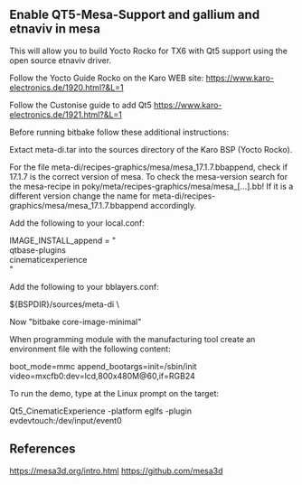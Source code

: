 Enable QT5-Mesa-Support and gallium and etnaviv in mesa
-------------------------------------------------------

This will allow you to build Yocto Rocko for TX6 with Qt5 support using the open source etnaviv driver.

Follow the Yocto Guide Rocko on the Karo WEB site:
https://www.karo-electronics.de/1920.html?&L=1

Follow the Custonise guide to add Qt5
https://www.karo-electronics.de/1921.html?&L=1

Before running bitbake follow these additional instructions:


Extact meta-di.tar into the sources directory of the Karo BSP (Yocto Rocko).

For the file meta-di/recipes-graphics/mesa/mesa_17.1.7.bbappend, check if 17.1.7 is the correct version of mesa.
To check the mesa-version search for the mesa-recipe in poky/meta/recipes-graphics/mesa/mesa_[...].bb! If it
is a different version change the name for meta-di/recipes-graphics/mesa/mesa_17.1.7.bbappend accordingly.

Add the following to your local.conf:

IMAGE_INSTALL_append = " \
    qtbase-plugins \
    cinematicexperience \
    "

Add the following to your bblayers.conf:

  ${BSPDIR}/sources/meta-di \


Now "bitbake core-image-minimal"

When programming module with the manufacturing tool create an environment file with the following content:

boot_mode=mmc
append_bootargs=init=/sbin/init video=mxcfb0:dev=lcd,800x480M@60,if=RGB24

To run the demo, type at the Linux prompt on the target:

Qt5_CinematicExperience -platform eglfs -plugin evdevtouch:/dev/input/event0


References
----------
https://mesa3d.org/intro.html
https://github.com/mesa3d

